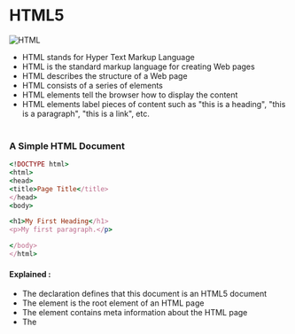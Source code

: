 # HTML5

![HTML](https://user-images.githubusercontent.com/106934852/201491297-c019e5c3-135c-44a7-912b-2f50a3afaee5.jpg)

- HTML stands for Hyper Text Markup Language
- HTML is the standard markup language for creating Web pages
- HTML describes the structure of a Web page
- HTML consists of a series of elements
- HTML elements tell the browser how to display the content
- HTML elements label pieces of content such as "this is a heading", "this is a paragraph", "this is a link", etc.
<br><br>

### A Simple HTML Document

```ruby
<!DOCTYPE html>
<html>
<head>
<title>Page Title</title>
</head>
<body>

<h1>My First Heading</h1>
<p>My first paragraph.</p>

</body>
</html>
```
#### Explained :
- The <!DOCTYPE html> declaration defines that this document is an HTML5 document
- The <html> element is the root element of an HTML page
- The <head> element contains meta information about the HTML page
- The <title> element specifies a title for the HTML page (which is shown in the browser's title bar or in the page's tab)
- The <body> element defines the document's body, and is a container for all the visible contents, such as headings, paragraphs, images, hyperlinks, tables, lists, etc.
<br> <br> <br>

## Features of HTML:
- It is easy to learn and easy to use.
- It is platform-independent.
- Images, videos, and audio can be added to a web page.
- Hypertext can be added to the text.
- It is a markup language.

#### Why learn HTML? 
- It is a simple markup language. Its implementation is easy.
- It is used to create a website.
- Helps in developing fundamentals about web programming.
- Boost professional career.

### Advantages: 
- HTML is used to build websites.
- It is supported by all browsers.
- It can be integrated with other languages like CSS, JavaScript, etc.
### Disadvantages: 
- HTML can only create static web pages. For dynamic web pages, other languages have to be used.
- A large amount of code has to be written to create a simple web page.
- The security feature is not good.
